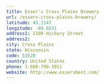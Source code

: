 ```yaml
---
title: Esser's Cross Plains Brewery
url: /essers-cross-plains-brewery/
latitude: 43.1147
longitude: -89.6531
address1: 2109 Hickory Street
address2: 
city: Cross Plains
state: Wisconsin
code: 53528
country: United States
phone: 1-608-798-3911
website: http://www.essersbest.com/
---
```


